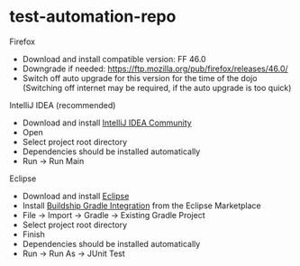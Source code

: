 # test-automation-repo

Firefox
- Download and install compatible version: FF 46.0
- Downgrade if needed: https://ftp.mozilla.org/pub/firefox/releases/46.0/
- Switch off auto upgrade for this version for the time of the dojo 
  (Switching off internet may be required, if the auto upgrade is too quick)

IntelliJ IDEA (recommended)
- Download and install [IntelliJ IDEA Community](https://www.jetbrains.com/idea/#chooseYourEdition)
- Open
- Select project root directory
- Dependencies should be installed automatically
- Run -> Run Main

Eclipse
- Download and install [Eclipse](https://www.eclipse.org/downloads/packages/eclipse-ide-java-developers/neon3rc3)
- Install [Buildship Gradle Integration](http://marketplace.eclipse.org/content/buildship-gradle-integration) from the Eclipse Marketplace
- File -> Import -> Gradle -> Existing Gradle Project
- Select project root directory
- Finish
- Dependencies should be installed automatically
- Run -> Run As -> JUnit Test
